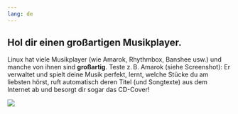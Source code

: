 ```yaml
---
lang: de
---
```





<h2>Hol dir einen gro&szlig;artigen Musikplayer.</h2>

Linux hat viele Musikplayer (wie Amarok, Rhythmbox, Banshee usw.) und manche von ihnen sind <b>gro&szlig;artig</b>. Teste z.&#x202f;B. Amarok (siehe Screenshot): Er verwaltet und spielt deine Musik perfekt, lernt, welche St&uuml;cke du am liebsten h&ouml;rst, ruft automatisch deren Titel (und Songtexte) aus dem Internet ab und besorgt dir sogar das CD-Cover!

<img src="Images/amarok.png" />




